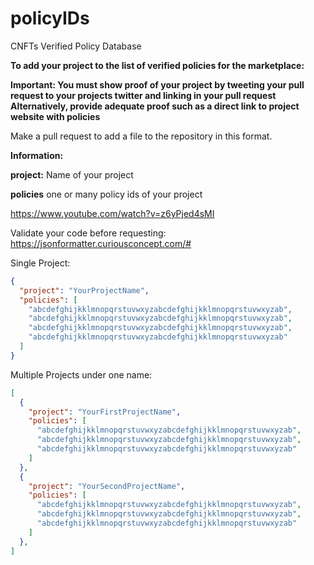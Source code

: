 # policyIDs
CNFTs Verified Policy Database

__**To add your project to the list of verified policies for the marketplace:**__

**__Important:__ You must show proof of your project by tweeting your pull request to your projects twitter and linking in your pull request
Alternatively, provide adequate proof such as a direct link to project website with policies**

Make a pull request to add a file to the repository in this format.

__**Information:**__

**project:** Name of your project

**policies** one or many policy ids of your project

https://www.youtube.com/watch?v=z6yPjed4sMI

Validate your code before requesting: https://jsonformatter.curiousconcept.com/#

Single Project:
```json
{
  "project": "YourProjectName",
  "policies": [
    "abcdefghijkklmnopqrstuvwxyzabcdefghijkklmnopqrstuvwxyzab",
    "abcdefghijkklmnopqrstuvwxyzabcdefghijkklmnopqrstuvwxyzab",
    "abcdefghijkklmnopqrstuvwxyzabcdefghijkklmnopqrstuvwxyzab",
    "abcdefghijkklmnopqrstuvwxyzabcdefghijkklmnopqrstuvwxyzab"
  ]
}

```

Multiple Projects under one name:
```json
[
  {
    "project": "YourFirstProjectName",
    "policies": [
      "abcdefghijkklmnopqrstuvwxyzabcdefghijkklmnopqrstuvwxyzab",
      "abcdefghijkklmnopqrstuvwxyzabcdefghijkklmnopqrstuvwxyzab",
      "abcdefghijkklmnopqrstuvwxyzabcdefghijkklmnopqrstuvwxyzab"
    ]
  },
  {
    "project": "YourSecondProjectName",
    "policies": [
      "abcdefghijkklmnopqrstuvwxyzabcdefghijkklmnopqrstuvwxyzab",
      "abcdefghijkklmnopqrstuvwxyzabcdefghijkklmnopqrstuvwxyzab",
      "abcdefghijkklmnopqrstuvwxyzabcdefghijkklmnopqrstuvwxyzab"
    ]
  },
]
```
